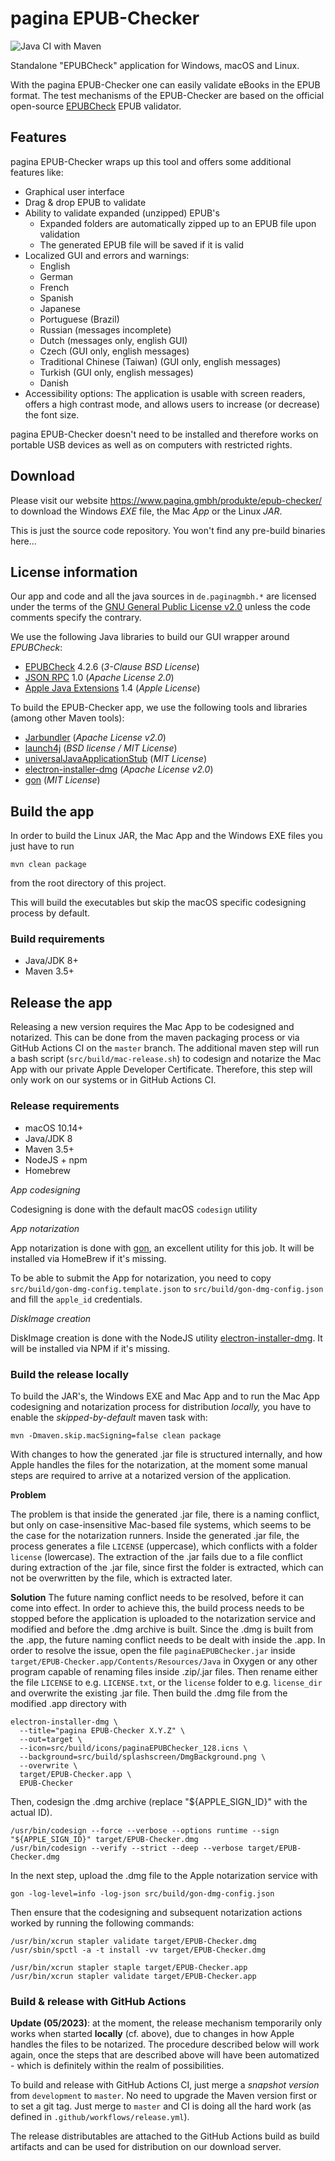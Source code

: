 pagina EPUB-Checker
===================

![Java CI with Maven](https://github.com/paginagmbh/EPUB-Checker/workflows/Java%20CI%20with%20Maven/badge.svg)

Standalone "EPUBCheck" application for Windows, macOS and Linux.

With the pagina EPUB-Checker one can easily validate eBooks in the EPUB format. The test mechanisms of the EPUB-Checker are based on the official open-source [EPUBCheck](https://github.com/w3c/epubcheck) EPUB validator.


Features
--------

pagina EPUB-Checker wraps up this tool and offers some additional features like:

* Graphical user interface
* Drag & drop EPUB to validate
* Ability to validate expanded (unzipped) EPUB's
  * Expanded folders are automatically zipped up to an EPUB file upon validation
  * The generated EPUB file will be saved if it is valid
* Localized GUI and errors and warnings:
  * English
  * German
  * French
  * Spanish
  * Japanese
  * Portuguese (Brazil)
  * Russian (messages incomplete)
  * Dutch (messages only, english GUI)
  * Czech (GUI only, english messages)
  * Traditional Chinese (Taiwan) (GUI only, english messages)
  * Turkish (GUI only, english messages)
  * Danish
* Accessibility options: The application is usable with screen readers, offers a high contrast mode, and allows users to increase (or decrease) the font size.

pagina EPUB-Checker doesn't need to be installed and therefore works on portable USB devices as well as on computers with restricted rights.


Download
--------

Please visit our website https://www.pagina.gmbh/produkte/epub-checker/ to download the Windows _EXE_ file, the Mac _App_ or the Linux _JAR_.

This is just the source code repository. You won't find any pre-build binaries here...


License information
-------------------

Our app and code and all the java sources in `de.paginagmbh.*` are licensed under the terms of the  [GNU General Public License v2.0](http://choosealicense.com/licenses/gpl-2.0/) unless the code comments specify the contrary.

We use the following Java libraries to build our GUI wrapper around *EPUBCheck*:
* [EPUBCheck](https://github.com/w3c/epubcheck) 4.2.6 (*3-Clause BSD License*)
* [JSON RPC](http://mvnrepository.com/artifact/com.metaparadigm/json-rpc/1.0) 1.0 (*Apache License 2.0*)
* [Apple Java Extensions](http://mvnrepository.com/artifact/com.apple/AppleJavaExtensions/1.4) 1.4 (*Apple License*)

To build the EPUB-Checker app, we use the following tools and libraries (among other Maven tools):
* [Jarbundler](https://github.com/UltraMixer/JarBundler) (*Apache License v2.0*)
* [launch4j](http://launch4j.sourceforge.net/) (*BSD license / MIT License*)
* [universalJavaApplicationStub](https://github.com/tofi86/universalJavaApplicationStub) (*MIT License*)
* [electron-installer-dmg](https://github.com/electron-userland/electron-installer-dmg) (*Apache License v2.0*)
* [gon](https://github.com/mitchellh/gon) (*MIT License*)


Build the app
-------------

In order to build the Linux JAR, the Mac App and the Windows EXE files you just have to run

```
mvn clean package
```

from the root directory of this project.

This will build the executables but skip the macOS specific codesigning process by default.


### Build requirements

* Java/JDK 8+
* Maven 3.5+


Release the app
---------------

Releasing a new version requires the Mac App to be codesigned and notarized. This can be done from the maven packaging process or via GitHub Actions CI on the `master` branch. The additional maven step will run a bash script (`src/build/mac-release.sh`) to codesign and notarize the Mac App with our private Apple Developer Certificate. Therefore, this step will only work on our systems or in GitHub Actions CI.

### Release requirements

* macOS 10.14+
* Java/JDK 8
* Maven 3.5+
* NodeJS + npm
* Homebrew

*App codesigning*

Codesigning is done with the default macOS `codesign` utility

*App notarization*

App notarization is done with [gon](https://github.com/mitchellh/gon), an excellent utility for this job. It will be installed via HomeBrew if it's missing.

To be able to submit the App for notarization, you need to copy `src/build/gon-dmg-config.template.json` to `src/build/gon-dmg-config.json` and fill the `apple_id` credentials.

*DiskImage creation*

DiskImage creation is done with the NodeJS utility [electron-installer-dmg](https://github.com/electron-userland/electron-installer-dmg). It will be installed via NPM if it's missing.

### Build the release locally

To build the JAR's, the Windows EXE and Mac App and to run the Mac App codesigning and notarization process for distribution _locally,_ you have to enable the _skipped-by-default_ maven task with:

```
mvn -Dmaven.skip.macSigning=false clean package
```

With changes to how the generated .jar file is structured internally, and how Apple handles the files for the notarization, at the moment some manual steps are required to arrive at a notarized version of the application. <br/>

**Problem**

The problem is that inside the generated .jar file, there is a naming conflict, but only on case-insensitive Mac-based file systems, which seems to be the case for the notarization runners. Inside the generated .jar file, the process generates a file `LICENSE` (uppercase), which conflicts with a folder `license` (lowercase). The extraction of the .jar fails due to a file conflict during extraction of the .jar file, since first the folder is extracted, which can not be overwritten by the file, which is extracted later.

**Solution**
The future naming conflict needs to be resolved, before it can come into effect. In order to achieve this, the build process needs to be stopped before the application is uploaded to the notarization service and modified and before the .dmg archive is built. Since the .dmg is built from the .app, the future naming conflict needs to be dealt with inside the .app. In order to resolve the issue, open the file `paginaEPUBChecker.jar` inside `target/EPUB-Checker.app/Contents/Resources/Java` in Oxygen or any other program capable of renaming files inside .zip/.jar files. Then rename either the file `LICENSE` to e.g. `LICENSE.txt`, or the `license` folder to e.g. `license_dir` and overwrite the existing .jar file. Then build the .dmg file from the modified .app directory with 

```
electron-installer-dmg \
  --title="pagina EPUB-Checker X.Y.Z" \
  --out=target \
  --icon=src/build/icons/paginaEPUBChecker_128.icns \
  --background=src/build/splashscreen/DmgBackground.png \
  --overwrite \
  target/EPUB-Checker.app \
  EPUB-Checker
```

Then, codesign the .dmg archive (replace "${APPLE_SIGN_ID}" with the actual ID).

```
/usr/bin/codesign --force --verbose --options runtime --sign "${APPLE_SIGN_ID}" target/EPUB-Checker.dmg
/usr/bin/codesign --verify --strict --deep --verbose target/EPUB-Checker.dmg
```

In the next step, upload the .dmg file to the Apple notarization service with 

```
gon -log-level=info -log-json src/build/gon-dmg-config.json
```

Then ensure that the codesigning and subsequent notarization actions worked by running the following commands:

```
/usr/bin/xcrun stapler validate target/EPUB-Checker.dmg
/usr/sbin/spctl -a -t install -vv target/EPUB-Checker.dmg

/usr/bin/xcrun stapler staple target/EPUB-Checker.app
/usr/bin/xcrun stapler validate target/EPUB-Checker.app
```

### Build & release with GitHub Actions

**Update (05/2023)**: at the moment, the release mechanism temporarily only works when started **locally** (cf. above), due to changes in how Apple handles the files to be notarized. The procedure described below will work again, once the steps that are described above will have been automatized - which is definitely within the realm of possibilities.

To build and release with GitHub Actions CI, just merge a _snapshot version_ from `development` to `master`. No need to upgrade the Maven version first or to set a git tag. Just merge to `master` and CI is doing all the hard work (as defined in `.github/workflows/release.yml`).

The release distributables are attached to the GitHub Actions build as build artifacts and can be used for distribution on our download server.
